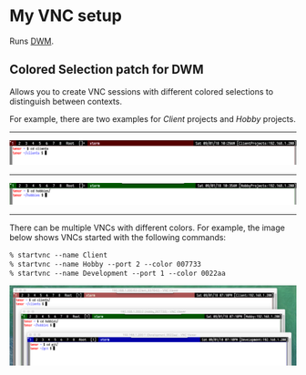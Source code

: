 # My VNC setup

Runs [DWM](https://dwm.suckless.org).

## Colored Selection patch for DWM

Allows you to create VNC sessions with different colored selections to
distinguish between contexts.

For example, there are two examples for *Client* projects and *Hobby* projects.

-----
![Client](images/client_example.png "Client VNC")

-----
![Hobby](images/hobby_example.png "Hobby VNC")

-----
There can be multiple VNCs with different colors. For example, the image below
shows VNCs started with the following commands:


```console
% startvnc --name Client
% startvnc --name Hobby --port 2 --color 007733
% startvnc --name Development --port 1 --color 0022aa
```

![Stack of VNC sessions](images/example.png "Stack of VNC sessions")

